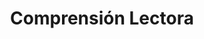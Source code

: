 ---
title: 'Comprensión Lectora'
coverImage: '@/assets/images/front-cover/comprension-lectora.png'
secondImage: '@/assets/images/open-book/comprension-lectora.png'
---